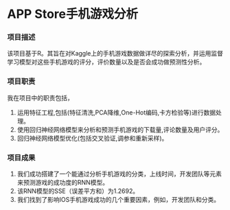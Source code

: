 # APP Store手机游戏分析
### 项目描述
该项目基于R。其旨在对Kaggle上的手机游戏数据做详尽的探索分析，并运用监督学习模型对这些手机游戏的评分，评价数量以及是否会成功做预测性分析。

### 项目职责
我在项目中的职责包括，
1.	运用特征工程,包括(特征清洗,PCA降维,One-Hot编码,卡方检验等)进行数据处理。
2.	使用回归神经网络模型来分析和预测手机游戏的下载量,评论数量及用户评分。
3.	回归神经网络模型优化(包括交叉验证,调参和重新采样)。

### 项目成果
1.	我们成功搭建了一个能通过分析手机游戏的分类，上线时间，开发团队等元素来预测游戏的成功度的RNN模型。
2.	该RNN模型的SSE（误差平方和）为1.2692。
3.	我们找到了影响IOS手机游戏成功的几个重要因素，例如，开发团队和分类。

